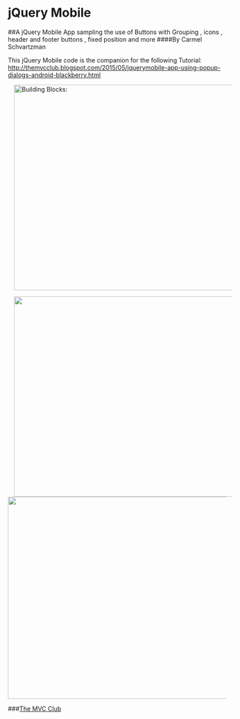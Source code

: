 # jQuery Mobile
##A jQuery Mobile App sampling the use of Buttons with Grouping , icons , header and footer buttons , fixed position and more
####By Carmel Schvartzman

This jQuery Mobile code is the companion for the following Tutorial:
 http://themvcclub.blogspot.com/2015/05/jquerymobile-app-using-popup-dialogs-android-blackberry.html

<a href="http://themvcclub.blogspot.com/2015/05/jquerymobile-app-using-popup-dialogs-android-blackberry.html" imageanchor="1" target="_self" style="margin-left: 1em; margin-right: 1em;"><img alt="Building Blocks: " border="0" src="http://carmelwebapi.somee.com/Images/jQueryMobileButtons.png" height="474" width="640" />

 <img border="0" src="http://3.bp.blogspot.com/-Z-Ef-8nYOt4/VUnNhOOLuvI/AAAAAAAAKg4/OUZ2QhfpOvE/s1600/9.png" height="462" width="640" /> 

 <img border="0" src="http://1.bp.blogspot.com/-4ebo1zYeF9o/VUnNeNNvKAI/AAAAAAAAKgo/DLPJ5x8fJfA/s1600/10.png" height="466" width="640" /> 




</a>

###<a href="http://themvcclub.blogspot.com/"   target="_new"  >The MVC Club</a>

